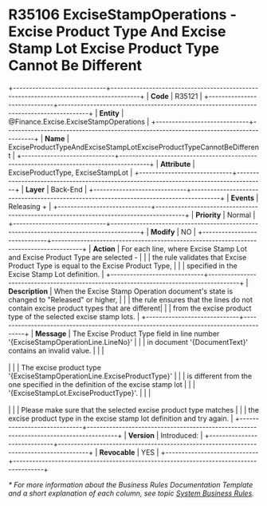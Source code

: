 ﻿---
erp.type: business-rule
erp.entity: Finance.Excise.ExciseStampOperations
---

# R35106 ExciseStampOperations - Excise Product Type And Excise Stamp Lot Excise Product Type Cannot Be Different
+-----------------------------+---------------------------------------------------------------------------------------+
| **Code**                    | R35121                                                                                |
+-----------------------------+---------------------------------------------------------------------------------------+
| **Entity**                  | @Finance.Excise.ExciseStampOperations                                                 |
+-----------------------------+---------------------------------------------------------------------------------------+
| **Name**                    | ExciseProductTypeAndExciseStampLotExciseProductTypeCannotBeDifferent                  |
+-----------------------------+---------------------------------------------------------------------------------------+
| **Attribute**               | ExciseProductType, ExciseStampLot                                                     | 
+-----------------------------+---------------------------------------------------------------------------------------+
| **Layer**                   | Back-End                                                                              |
+-----------------------------+---------------------------------------------------------------------------------------+
| **Events**                  | Releasing +                                                                           |
+-----------------------------+---------------------------------------------------------------------------------------+
| **Priority**                | Normal                                                                                |
+-----------------------------+---------------------------------------------------------------------------------------+
| **Modify**                  | NO                                                                                    |
+-----------------------------+---------------------------------------------------------------------------------------+
| **Action**                  | For each line, where Excise Stamp Lot and Excise Product Type are selected -          |
|                             | the rule validates that Excise Product Type is equal to the Excise Product Type,      |
|                             | specified in the Excise Stamp Lot definition.                                         |
+-----------------------------+---------------------------------------------------------------------------------------+
| **Description**             | When the Excise Stamp Operation document's state is changed to "Released" or higher,  |
|                             | the rule ensures that the lines do not contain excise product types that are different| 
|                             | from the excise product type of the selected excise stamp lots.                       |
+-----------------------------+---------------------------------------------------------------------------------------+
| **Message**                 | The Excise Product Type field in line number '{ExciseStampOperationLine.LineNo}'      |
|                             | in document '{DocumentText}' contains an invalid value.                               |
|                             | <br/><br/>                                                                            |
|                             | The excise product type '{ExciseStampOperationLine.ExciseProductType}'                |
|                             | is different from the one specified in the definition of the excise stamp lot         |
|                             | '{ExciseStampLot.ExciseProductType}'.                                                 |
|                             | <br/><br/>                                                                            |
|                             | Please make sure that the selected еxcise product type matches                        |
|                             | the excise product type in the excise stamp lot definition and try again.             |
+-----------------------------+---------------------------------------------------------------------------------------+
| **Version**                 | Introduced:                                                                           |
+-----------------------------+---------------------------------------------------------------------------------------+
| **Revocable**               | YES                                                                                   |
+-----------------------------+---------------------------------------------------------------------------------------+

*\* For more information about the Business Rules Documentation Template and a short explanation of each column, see
topic [System Business Rules](../templates/template-description-system-business-rules.md).*
